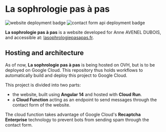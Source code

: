 # La sophrologie pas à pas

![website deployment badge](https://github.com/Christophe-Ch/la-sophrologie-pas-a-pas/actions/workflows/website.yml/badge.svg) ![contact form api deployment badge](https://github.com/Christophe-Ch/la-sophrologie-pas-a-pas/actions/workflows/contact-form-backend.yml/badge.svg)

**La sophrologie pas à pas** is a website developed for Anne AVENEL DUBOIS, and accessible at: [lasophrologiepasapas.fr](https://www.lasophrologiepasapas.fr).

## Hosting and architecture

As of now, **La sophrologie pas à pas** is being hosted on OVH, but is to be deployed on Google Cloud. This repository thus holds workflows to automatically build and deploy this project to Google Cloud.

This project is divided into two parts:
- the website, built using **Angular 14** and hosted with **Cloud Run**.
- a **Cloud Function** acting as an endpoint to send messages through the contact form of the website.

The cloud function takes advantage of Google Cloud's **Recaptcha Enterprise** technology to prevent bots from sending spam through the contact form.
